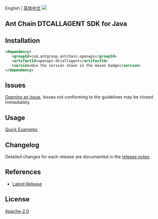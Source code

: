 English | [简体中文](README-CN.md)
![](https://aliyunsdk-pages.alicdn.com/icons/AlibabaCloud.svg)

## Ant Chain DTCALLAGENT SDK for Java

## Installation

```xml
<dependency>
   <groupId>com.antgroup.antchain.openapi</groupId>
   <artifactId>openapi-dtcallagent</artifactId>
   <version>Use the version shown in the maven badge</version>
</dependency>
```

## Issues
[Opening an Issue](https://github.com/alipay/antchain-openapi-prod-sdk/issues/new), Issues not conforming to the guidelines may be closed immediately.

## Usage
[Quick Examples](https://github.com/alipay/antchain-openapi-prod-sdk/blob/master/docs/0-Examples-EN.md#quick-examples)

## Changelog
Detailed changes for each release are documented in the [release notes](./ChangeLog.txt).

## References
* [Latest Release](https://github.com/alipay/antchain-openapi-prod-sdk/)

## License
[Apache-2.0](http://www.apache.org/licenses/LICENSE-2.0)
